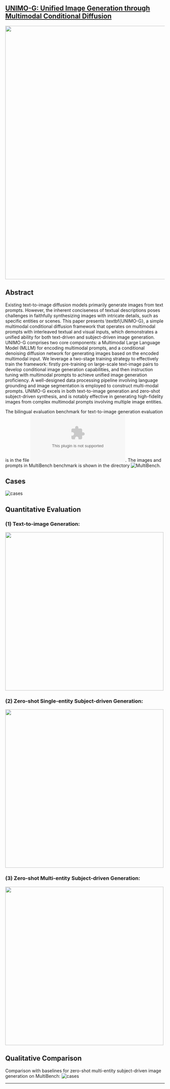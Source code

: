 ## [UNIMO-G: Unified Image Generation through Multimodal Conditional Diffusion](https://arxiv.org/pdf/2401.13388.pdf)

<div align=center><img width="800" src="figures/UNIMO-G.png"/></div>

## Abstract
Existing text-to-image diffusion models primarily generate images from text prompts. However, the inherent conciseness of textual descriptions poses challenges in faithfully synthesizing images with intricate details, such as specific entities or scenes. This paper presents \textbf{UNIMO-G}, a simple multimodal conditional diffusion framework that operates on multimodal prompts with interleaved textual and visual inputs, which demonstrates a unified ability for both text-driven and subject-driven image generation. UNIMO-G comprises two core components: a Multimodal Large Language Model (MLLM) for encoding multimodal prompts, and a conditional denoising diffusion network for generating images based on the encoded multimodal input. We leverage a two-stage training strategy to effectively train the framework: firstly pre-training on large-scale text-image pairs to develop conditional image generation capabilities, and then instruction tuning with multimodal prompts to achieve unified image generation proficiency. A well-designed data processing pipeline involving language grounding and image segmentation is employed to construct multi-modal prompts. UNIMO-G excels in both text-to-image generation and zero-shot subject-driven synthesis, and is notably effective in generating high-fidelity images from complex multimodal prompts involving multiple image entities.

The bilingual evaluation benchmark for text-to-image generation evaluation is in the file ![txt2img_prompts.xlsx](txt2img_prompts.xlsx).
The images and prompts in MultiBench benchmark is shown in the directory ![MultiBench](Multibench).


## Cases
![cases](figures/UNIMO-G-showcase.png#pic_center)

## Quantitative Evaluation
### (1) Text-to-image Generation:
<div align=left><img width="500" src="figures/txt2img-fid.png"/></div>

### (2) Zero-shot Single-entity Subject-driven Generation:
<div align=left><img width="500" src="figures/single.png"/></div>

### (3) Zero-shot Multi-entity Subject-driven Generation:
<div align=left><img width="500" src="figures/multiple.png"/></div>


## Qualitative Comparison
Comparison with baselines for zero-shot multi-entity subject-driven image generation on MultiBench:
![cases](figures/selected-comparison.png#pic_center)


---